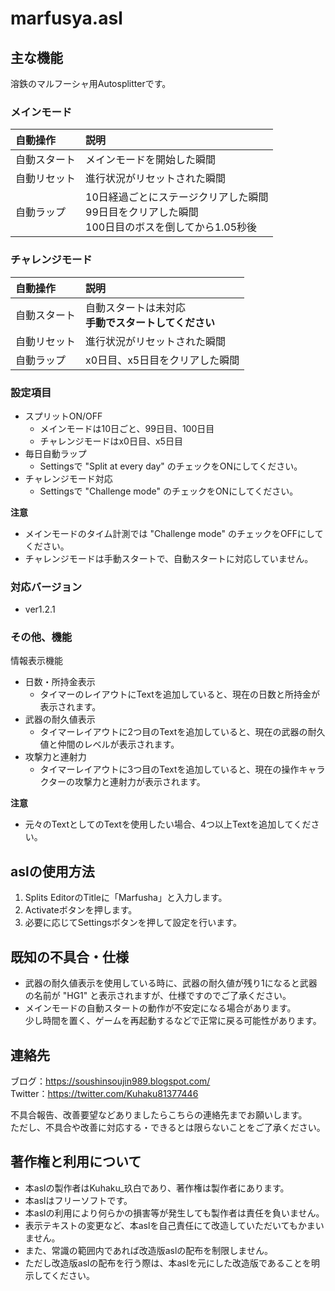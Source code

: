 # marfusya.asl


## 主な機能

溶鉄のマルフーシャ用Autosplitterです。

### メインモード
|自動操作|説明|
|:--|:--|
|自動スタート|メインモードを開始した瞬間|
|自動リセット|進行状況がリセットされた瞬間|
|自動ラップ|10日経過ごとにステージクリアした瞬間<br>99日目をクリアした瞬間<br>100日目のボスを倒してから1.05秒後|

### チャレンジモード
|自動操作|説明|
|:--|:--|
|自動スタート|自動スタートは未対応<br>**手動でスタートしてください**|
|自動リセット|進行状況がリセットされた瞬間|
|自動ラップ|x0日目、x5日目をクリアした瞬間|

### 設定項目
- スプリットON/OFF
  - メインモードは10日ごと、99日目、100日目
  - チャレンジモードはx0日目、x5日目
- 毎日自動ラップ
  - Settingsで "Split at every day" のチェックをONにしてください。
- チャレンジモード対応
  - Settingsで "Challenge mode" のチェックをONにしてください。

**注意**
- メインモードのタイム計測では "Challenge mode" のチェックをOFFにしてください。
- チャレンジモードは手動スタートで、自動スタートに対応していません。

### 対応バージョン
- ver1.2.1

### その他、機能

情報表示機能
- 日数・所持金表示
  - タイマーのレイアウトにTextを追加していると、現在の日数と所持金が表示されます。
- 武器の耐久値表示
  - タイマーレイアウトに2つ目のTextを追加していると、現在の武器の耐久値と仲間のレベルが表示されます。
- 攻撃力と連射力
  - タイマーレイアウトに3つ目のTextを追加していると、現在の操作キャラクターの攻撃力と連射力が表示されます。

**注意**
- 元々のTextとしてのTextを使用したい場合、4つ以上Textを追加してください。


## aslの使用方法

1. Splits EditorのTitleに「Marfusha」と入力します。
1. Activateボタンを押します。
1. 必要に応じてSettingsボタンを押して設定を行います。


## 既知の不具合・仕様

- 武器の耐久値表示を使用している時に、武器の耐久値が残り1になると武器の名前が "HG1" と表示されますが、仕様ですのでご了承ください。
- メインモードの自動スタートの動作が不安定になる場合があります。<br>少し時間を置く、ゲームを再起動するなどで正常に戻る可能性があります。


## 連絡先

ブログ：https://soushinsoujin989.blogspot.com/ <br>
Twitter：https://twitter.com/Kuhaku81377446

不具合報告、改善要望などありましたらこちらの連絡先までお願いします。<br>
ただし、不具合や改善に対応する・できるとは限らないことをご了承ください。


## 著作権と利用について

- 本aslの製作者はKuhaku_玖白であり、著作権は製作者にあります。
- 本aslはフリーソフトです。
- 本aslの利用により何らかの損害等が発生しても製作者は責任を負いません。
- 表示テキストの変更など、本aslを自己責任にて改造していただいてもかまいません。
- また、常識の範囲内であれば改造版aslの配布を制限しません。
- ただし改造版aslの配布を行う際は、本aslを元にした改造版であることを明示してください。
